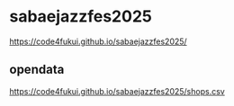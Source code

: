 # sabaejazzfes2025

https://code4fukui.github.io/sabaejazzfes2025/

## opendata

https://code4fukui.github.io/sabaejazzfes2025/shops.csv

